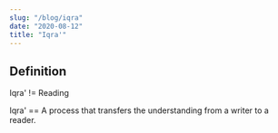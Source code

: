 ```yaml
---
slug: "/blog/iqra"
date: "2020-08-12"
title: "Iqra'"
---
```


## Definition

Iqra' != Reading

Iqra' == A process that transfers the understanding from a writer to a reader.
